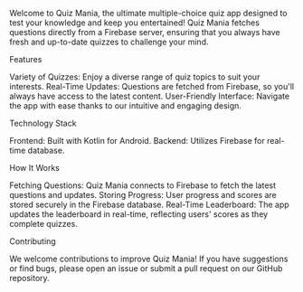 Welcome to Quiz Mania, the ultimate multiple-choice quiz app designed to test your knowledge and keep you entertained! Quiz Mania fetches questions directly from a Firebase server, ensuring that you always have fresh and up-to-date quizzes to challenge your mind.

Features

Variety of Quizzes: Enjoy a diverse range of quiz topics to suit your interests.
Real-Time Updates: Questions are fetched from Firebase, so you'll always have access to the latest content.
User-Friendly Interface: Navigate the app with ease thanks to our intuitive and engaging design.

Technology Stack

Frontend: Built with Kotlin for Android.
Backend: Utilizes Firebase for real-time database.

How It Works

Fetching Questions: Quiz Mania connects to Firebase to fetch the latest questions and updates.
Storing Progress: User progress and scores are stored securely in the Firebase database.
Real-Time Leaderboard: The app updates the leaderboard in real-time, reflecting users' scores as they complete quizzes.

Contributing

We welcome contributions to improve Quiz Mania! If you have suggestions or find bugs, please open an issue or submit a pull request on our GitHub repository.
